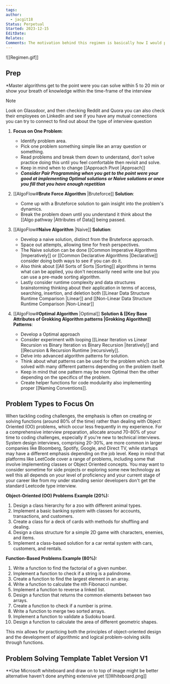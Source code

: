 ```yaml
---
tags: 
author:
  - jacgit18
Status: Perpetual
Started: 2023-12-15
EditDate: 
Relates: 
Comments: The motivation behind this regimen is basically how I would prepare and practice challenges if I had not done one before and written in a way to avoid anti patterns I fell into.
---
```

![[Regimen.gif]]
## Prep  
*Master algorithms get to the point were you can solve within 5 to 20 min or show your breath of knowledge within the time-frame of the interview  
>[!note] 
>Look on Glassdoor, and then checking Reddit and Quora you can also check their employees on LinkedIn and see if you have any mutual connections you can try to connect to find out about the type of interview question

1. **Focus on One Problem**: 
	- Identify problem area.
	- Pick one problem something simple like an array question or something.
	- Read problems and break them down to understand, don't solve practice doing this until you feel comfortable then revisit and solve. 
	- Keep in mind when to change [[Approach Pivot |Approach]]
	- ***Consider Pair Programming when you get to the point were your good at implementing Optimal solutions or Naive solutions or once you fill that you have enough repetition***
  
2. [[AlgoFlow#**Brute Force Algorithm** |Bruteforce]] **Solution**:  
	- Come up with a Bruteforce solution to gain insight into the problem's dynamics.  
	- Break the problem down until you understand it think about the [[Algo pathway |Attributes of Data]] being passed.  
  
3. [[AlgoFlow#**Naïve Algorithm** |Naive]] **Solution**:  
	- Develop a naive solution, distinct from the Bruteforce approach.  
	- Space out attempts, allowing time for fresh perspectives.
	- The Naive solution can be done [[Common Imperative Algorithms |Imperatively]] or [[Common Declarative Algorithms |Declarative]] consider doing both ways to see if you can do it.
	- Also think about [[All Sorts of Sorts |Sorting]] algorithms in terms what can be applied, you don't necessarily need write one but you can use a pre-made sorting algorithm.
	- Lastly consider runtime complexity and data structures brainstorming thinking about their application in terms of access, searching, insertion, and deletion both [[Linear Data Structure Runtime Comparison |Linear]] and [[Non-Linear Data Structure Runtime Comparison |Non-Linear]]

  
4. [[AlgoFlow#**Optimal Algorithm** |Optimal]] **Solution & [[Key Base Attributes of  Grokking Algorithm patterns |Grokking Algorithm]] Patterns**:
	- Develop a Optimal approach
	- Consider experiment with looping [[Linear Iteration vs Linear Recursion  vs Binary Iteration vs Binary Recursion |iteratively]] and [[Recursion & Recursion Runtime |recursively]].  
	- Delve into advanced algorithm patterns for solution. 
	- Think about what patterns can be used for the problem which can be solved with many different patterns depending on the problem itself.
	- Keep in mind that one pattern may be more Optimal then the other depending on the specifics of the problem.
	- Create helper functions for code modularity also implementing proper [[Naming Conventions]]. 

## Problem Types to Focus On
When tackling coding challenges, the emphasis is often on creating or solving functions (around 80% of the time) rather than dealing with Object Oriented (OO) problems, which occur less frequently in my experience. For a comprehensive interview preparation, allocate around 70-80% of your time to coding challenges, especially if you're new to technical interviews. System design interviews, comprising 20-30%, are more common in larger companies like Bloomberg, Spotify, Google, and Direct TV, while startups may have a different emphasis depending on the job level. Keep in mind that platforms like LeetCode cover a range of problems, including some that involve implementing classes or Object Oriented concepts. You may want to consider sometime for side projects or exploring some new technology as well this all depends on your level of proficiency and your current stage of your career like from my under standing senior developers don't get the standard Leetcode type interview. 


**Object-Oriented (OO) Problems Example (20%):**
1. Design a class hierarchy for a zoo with different animal types.
2. Implement a basic banking system with classes for accounts, transactions, and customers.
3. Create a class for a deck of cards with methods for shuffling and dealing.
4. Design a class structure for a simple 2D game with characters, enemies, and items.
5. Implement a class-based solution for a car rental system with cars, customers, and rentals.

**Function-Based Problems Example (80%):**
1. Write a function to find the factorial of a given number.
2. Implement a function to check if a string is a palindrome.
3. Create a function to find the largest element in an array.
4. Write a function to calculate the nth Fibonacci number.
5. Implement a function to reverse a linked list.
6. Design a function that returns the common elements between two arrays.
7. Create a function to check if a number is prime.
8. Write a function to merge two sorted arrays.
9. Implement a function to validate a Sudoku board.
10. Design a function to calculate the area of different geometric shapes.

This mix allows for practicing both the principles of object-oriented design and the development of algorithmic and logical problem-solving skills through functions.
## Problem Solving Template Tablet Version V1
**Use Microsoft whiteboard and draw on to top of image might be better alternative haven't done anything extensive yet
![[Whiteboard.png]]